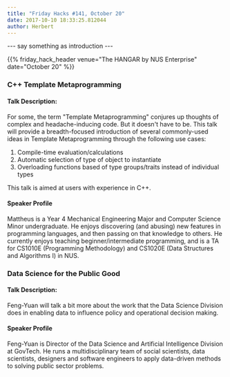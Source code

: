 ```yaml
---
title: "Friday Hacks #141, October 20"
date: 2017-10-10 18:33:25.812044
author: Herbert
---
```


--- say something as introduction ---

{{% friday_hack_header venue="The HANGAR by NUS Enterprise" date="October 20" %}}


### C++ Template Metaprogramming

#### Talk Description:

For some, the term "Template Metaprogramming" conjures up thoughts of complex and headache-inducing code. But it doesn't have to be. This talk will provide a breadth-focused introduction of several commonly-used ideas in Template Metaprogramming through the following use cases:

1. Compile-time evaluation/calculations
2. Automatic selection of type of object to instantiate
3. Overloading functions based of type groups/traits instead of individual types

This talk is aimed at users with experience in C++.

#### Speaker Profile

Mattheus is a Year 4 Mechanical Engineering Major and Computer Science Minor undergraduate. He enjoys discovering (and abusing) new features in programming languages, and then passing on that knowledge to others. He currently enjoys teaching beginner/intermediate programming, and is a TA for CS1010E (Programming Methodology) and CS1020E (Data Structures and Algorithms I) in NUS.

### Data Science for the Public Good

#### Talk Description:

Feng-Yuan will talk a bit more about the work that the Data Science Division does in enabling data to influence policy and operational decision making.

#### Speaker Profile

Feng-Yuan is Director of the Data Science and Artificial Intelligence Division at GovTech. He runs a multidisciplinary team of social scientists, data scientists, designers and software engineers to apply data-driven methods to solving public sector problems.
